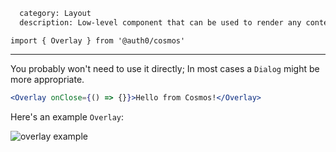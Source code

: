 ```meta
  category: Layout
  description: Low-level component that can be used to render any content on top of the regular viewport
```

`import { Overlay } from '@auth0/cosmos'`

---

You probably won't need to use it directly; In most cases a <code>Dialog</code> might be more appropriate.

```jsx
<Overlay onClose={() => {}}>Hello from Cosmos!</Overlay>
```

Here's an example <code>Overlay</code>:

![overlay example](screenshots/overlay.png)
